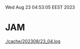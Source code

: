 Wed Aug 23 04:53:05 EEST 2023
# JAM
<a href='./cache/202308/23_04.log'>./cache/202308/23_04.log</a>
